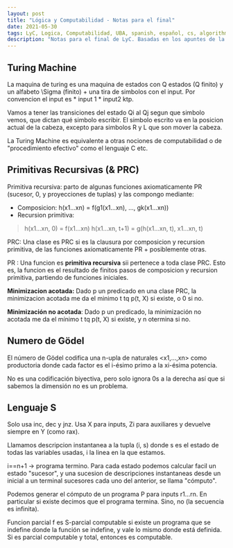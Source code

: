 ```yaml
---
layout: post
title: "Lógica y Computabilidad - Notas para el final"
date: 2021-05-30
tags: LyC, Logica, Computabilidad, UBA, spanish, español, cs, algorithms, Turing
description: "Notas para el final de LyC. Basadas en los apuntes de la teorica. In Spanish."
---
```


## Turing Machine
La maquina de turing es una maquina de estados con Q estados (Q finito) y un alfabeto \Sigma (finito) + una tira de simbolos con el input.
Por convencion el input es \* input 1 \* input2 ktp. 

Vamos a tener las transiciones del estado Qi al Qj segun que simbolo vemos, que dictan qué simbolo escribir. El simbolo escrito va en la posicion actual de la cabeza, excepto para simbolos R y L que son mover la cabeza.

La Turing Machine es equivalente a otras nociones de computabilidad o de "procedimiento efectivo" como el lenguaje C etc.

## Primitivas Recursivas (& PRC)
Primitiva recursiva: parto de algunas funciones axiomaticamente PR (sucesor, 0, y proyecciones de tuplas) y las compongo mediante:
- Composicion: h(x1...xn) = f(g1(x1...xn), ...,  gk(x1...xn)) 
- Recursion primitiva: 

> h(x1...xn, 0) = f(x1...xn)
> h(x1...xn, t+1) = g(h(x1...xn, t), x1...xn, t)

PRC: Una clase es PRC si es la clausura por composicion y recursion primitiva, de las funciones axiomaticamente PR + posiblemente otras.

PR : Una funcion es **primitiva recursiva** sii pertenece a toda clase PRC. Esto es, la funcion es el resultado de finitos pasos de composicion y recursion primitiva, partiendo de funciones iniciales.

**Minimizacion acotada:** Dado p un predicado en una clase PRC, la minimizacion acotada me da el minimo t tq p(t, X) si existe, o 0 si no.

**Minimización no acotada**: Dado p un predicado, la minimización no acotada me da el mínimo t tq p(t, X) si existe, y n otermina si no.

## Numero de Gödel
El número de Gödel codifica una n-upla de naturales \<x1,...,xn> como productoria donde cada factor es el i-ésimo primo a la xi-ésima potencia.

No es una codificación biyectiva, pero solo ignora 0s a la derecha así que si sabemos la dimensión no es un problema.

## Lenguaje S

Solo usa inc, dec y jnz. Usa X para inputs, Zi para auxiliares y devuelve siempre en Y (como rax).

Llamamos descripcion instantanea a la tupla (i, s) donde s es el estado de todas las variables usadas, i la linea en la que estamos.

i==n+1 -> programa termino. Para cada estado podemos calcular facil un estado "sucesor", y una sucesion de descripciones instantaneas desde un inicial a un terminal sucesores cada uno del anterior, se llama "cómputo".

Podemos generar el cómputo de un programa P para inputs r1...rn. En particular si existe decimos que el programa termina. Sino, no (la secuencia es infinita).

Funcion parcial f es S-parcial computable si existe un programa que se indefine donde la función se indefine, y vale lo mismo donde está definida.
Si es parcial computable y total, entonces es computable.



